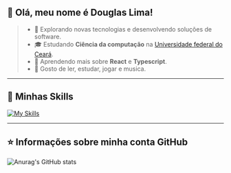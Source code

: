 ## 🔖 Olá, meu nome é Douglas Lima!

> - 🤔 Explorando novas tecnologias e desenvolvendo soluções de software.
> - 🎓 Estudando **Ciência da computação** na <a href="https://www.ufc.br">Universidade federal do Ceará</a>.
> - 🌱 Aprendendo mais sobre **React** e **Typescript**.
> - 💬 Gosto de ler, estudar, jogar e musica.

---

## 🚀 Minhas Skills

[![My Skills](https://skillicons.dev/icons?i=js,html,css,bootstrap,python,figma)](https://skillicons.dev)

---

## ⭐ Informações sobre minha conta GitHub

![Anurag's GitHub stats](https://github-readme-stats.vercel.app/api?username=douglas-jpg&show_icons=true&theme=onedark)
